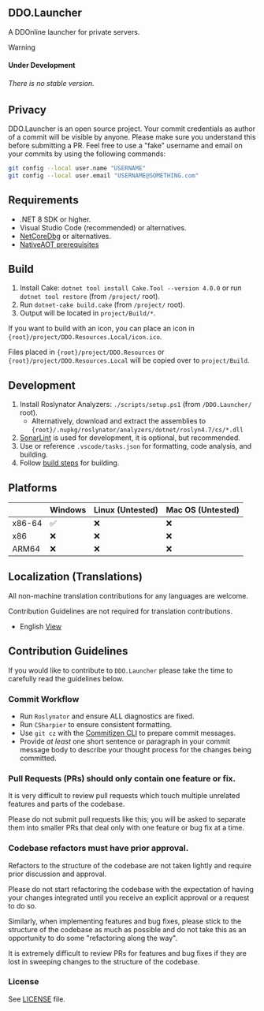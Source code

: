 ## DDO.Launcher
A DDOnline launcher for private servers.

> [!Warning]
> #### Under Development
> ###### There is no stable version.

## Privacy
DDO.Launcher is an open source project. Your commit credentials as author of a commit will be visible by anyone. Please make sure you understand this before submitting a PR.
Feel free to use a "fake" username and email on your commits by using the following commands:
```bash
git config --local user.name "USERNAME"
git config --local user.email "USERNAME@SOMETHING.com"
```

## Requirements
- .NET 8 SDK or higher.
- Visual Studio Code (recommended) or alternatives.
- [NetCoreDbg](https://github.com/Samsung/netcoredbg) or alternatives.
- [NativeAOT prerequisites](https://aka.ms/nativeaot-prerequisites)

## Build
1. Install Cake: `dotnet tool install Cake.Tool --version 4.0.0` or run `dotnet tool restore` (from `/project/` root).
2. Run `dotnet-cake build.cake` (from `/project/` root).
3. Output will be located in `project/Build/*`.

If you want to build with an icon, you can place an icon in `{root}/project/DDO.Resources.Local/icon.ico`.

Files placed in `{root}/project/DDO.Resources` or `{root}/project/DDO.Resources.Local` will be copied over to `project/Build`.

## Development
1. Install Roslynator Analyzers: `./scripts/setup.ps1` (from `/DDO.Launcher/` root).
    - Alternatively, download and extract the assemblies to `{root}/.nupkg/roslynator/analyzers/dotnet/roslyn4.7/cs/*.dll`
2. [SonarLint](https://www.sonarsource.com/products/sonarlint/) is used for development, it is optional, but recommended.
3. Use or reference `.vscode/tasks.json` for formatting, code analysis, and building.
4. Follow [build steps](#build) for building.

## Platforms

|        | Windows|Linux (Untested)|Mac OS (Untested)|
|--------|--------|----------------|-----------------|
| x86-64 | ✅ | ❌ | ❌ |
| x86    | ❌ | ❌ | ❌ |
| ARM64  | ❌ | ❌ | ❌ |

## Localization (Translations)
All non-machine translation contributions for any languages are welcome.

Contribution Guidelines are not required for translation contributions.

- English [View](./project/DDO.Resources/.ddo_launcher/localization/localization.en.json)

## Contribution Guidelines
If you would like to contribute to `DDO.Launcher` please take the time to carefully read the guidelines below.

### Commit Workflow
- Run `Roslynator` and ensure ALL diagnostics are fixed.
- Run `CSharpier` to ensure consistent formatting.
- Use `git cz` with the [Commitizen CLI](https://github.com/commitizen/cz-cli#conventional-commit-messages-as-a-global-utility) to prepare commit messages.
- Provide *at least* one short sentence or paragraph in your commit message body to describe your thought process for the changes being committed.

### Pull Requests (PRs) should only contain one feature or fix.
It is very difficult to review pull requests which touch multiple unrelated features and parts of the codebase.

Please do not submit pull requests like this; you will be asked to separate them into smaller PRs that deal only with one feature or bug fix at a time.

### Codebase refactors must have prior approval.
Refactors to the structure of the codebase are not taken lightly and require prior discussion and approval.

Please do not start refactoring the codebase with the expectation of having your changes integrated until you receive an explicit approval or a request to do so.

Similarly, when implementing features and bug fixes, please stick to the structure of the codebase as much as possible and do not take this as an opportunity to do some "refactoring along the way".

It is extremely difficult to review PRs for features and bug fixes if they are lost in sweeping changes to the structure of the codebase.

### License
See [LICENSE](./LICENSE) file.